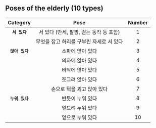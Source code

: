 Poses of the elderly (10 types)
---------------------------------------------------------------------
|Category|Pose|Number|
|:---:|:---:|:---:|
|**`서 있다`**|서 있다 (만세, 팔짱, 걷는 동작 등 포함)|1|
||무엇을 잡고 허리를 구부린 자세로 서 있다|2|
|**`앉아 있다`**|소파에 앉아 있다|3|
||의자에 앉아 있다|4|
||바닥에 앉아 있다|5|
||쪼그려 앉아 있다|6|
||손으로 턱을 괴고 앉아 있다|7|
|**`누워 있다`**|반듯이 누워 있다|8|
||엎드려 누워 있다|9|
||옆으로 누워 있다|10|
